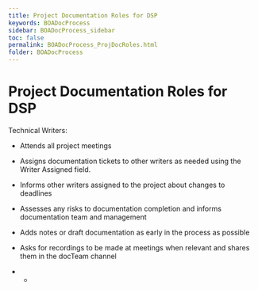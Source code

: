 ```yaml
---
title: Project Documentation Roles for DSP
keywords: BOADocProcess
sidebar: BOADocProcess_sidebar
toc: false
permalink: BOADocProcess_ProjDocRoles.html
folder: BOADocProcess
---
```

Project Documentation Roles for DSP
===================================

Technical Writers:

-   Attends all project meetings

-   Assigns documentation tickets to other writers as needed using the
    Writer Assigned field.

-   Informs other writers assigned to the project about changes to
    deadlines

-   Assesses any risks to documentation completion and informs
    documentation team and management

-   Adds notes or draft documentation as early in the process as
    possible

-   Asks for recordings to be made at meetings when relevant and shares
    them in the docTeam channel

-   -
